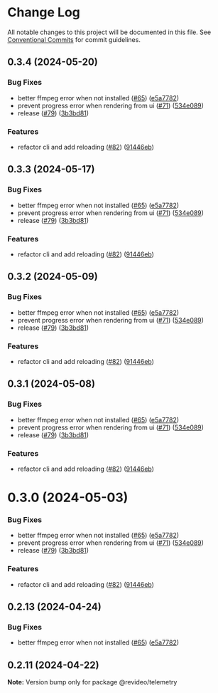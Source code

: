 # Change Log

All notable changes to this project will be documented in this file.
See [Conventional Commits](https://conventionalcommits.org) for commit guidelines.

## 0.3.4 (2024-05-20)


### Bug Fixes

* better ffmpeg error when not installed ([#65](https://github.com/havenhq/revideo/issues/65)) ([e5a7782](https://github.com/havenhq/revideo/commit/e5a77826676d6155fa8f772ec56d4aa09954e350))
* prevent progress error when rendering from ui ([#71](https://github.com/havenhq/revideo/issues/71)) ([534e089](https://github.com/havenhq/revideo/commit/534e089380857dbdcf29ab4a8cef231dbe269708))
* release ([#79](https://github.com/havenhq/revideo/issues/79)) ([3b3bd81](https://github.com/havenhq/revideo/commit/3b3bd811f9807bb1932dadedc2263eb571196ded))


### Features

* refactor cli and add reloading ([#82](https://github.com/havenhq/revideo/issues/82)) ([91446eb](https://github.com/havenhq/revideo/commit/91446eb76ad2f4b08c111aae61f6f87dd02d746c))





## 0.3.3 (2024-05-17)


### Bug Fixes

* better ffmpeg error when not installed ([#65](https://github.com/havenhq/revideo/issues/65)) ([e5a7782](https://github.com/havenhq/revideo/commit/e5a77826676d6155fa8f772ec56d4aa09954e350))
* prevent progress error when rendering from ui ([#71](https://github.com/havenhq/revideo/issues/71)) ([534e089](https://github.com/havenhq/revideo/commit/534e089380857dbdcf29ab4a8cef231dbe269708))
* release ([#79](https://github.com/havenhq/revideo/issues/79)) ([3b3bd81](https://github.com/havenhq/revideo/commit/3b3bd811f9807bb1932dadedc2263eb571196ded))


### Features

* refactor cli and add reloading ([#82](https://github.com/havenhq/revideo/issues/82)) ([91446eb](https://github.com/havenhq/revideo/commit/91446eb76ad2f4b08c111aae61f6f87dd02d746c))





## 0.3.2 (2024-05-09)


### Bug Fixes

* better ffmpeg error when not installed ([#65](https://github.com/havenhq/revideo/issues/65)) ([e5a7782](https://github.com/havenhq/revideo/commit/e5a77826676d6155fa8f772ec56d4aa09954e350))
* prevent progress error when rendering from ui ([#71](https://github.com/havenhq/revideo/issues/71)) ([534e089](https://github.com/havenhq/revideo/commit/534e089380857dbdcf29ab4a8cef231dbe269708))
* release ([#79](https://github.com/havenhq/revideo/issues/79)) ([3b3bd81](https://github.com/havenhq/revideo/commit/3b3bd811f9807bb1932dadedc2263eb571196ded))


### Features

* refactor cli and add reloading ([#82](https://github.com/havenhq/revideo/issues/82)) ([91446eb](https://github.com/havenhq/revideo/commit/91446eb76ad2f4b08c111aae61f6f87dd02d746c))





## 0.3.1 (2024-05-08)


### Bug Fixes

* better ffmpeg error when not installed ([#65](https://github.com/havenhq/revideo/issues/65)) ([e5a7782](https://github.com/havenhq/revideo/commit/e5a77826676d6155fa8f772ec56d4aa09954e350))
* prevent progress error when rendering from ui ([#71](https://github.com/havenhq/revideo/issues/71)) ([534e089](https://github.com/havenhq/revideo/commit/534e089380857dbdcf29ab4a8cef231dbe269708))
* release ([#79](https://github.com/havenhq/revideo/issues/79)) ([3b3bd81](https://github.com/havenhq/revideo/commit/3b3bd811f9807bb1932dadedc2263eb571196ded))


### Features

* refactor cli and add reloading ([#82](https://github.com/havenhq/revideo/issues/82)) ([91446eb](https://github.com/havenhq/revideo/commit/91446eb76ad2f4b08c111aae61f6f87dd02d746c))





# 0.3.0 (2024-05-03)


### Bug Fixes

* better ffmpeg error when not installed ([#65](https://github.com/havenhq/revideo/issues/65)) ([e5a7782](https://github.com/havenhq/revideo/commit/e5a77826676d6155fa8f772ec56d4aa09954e350))
* prevent progress error when rendering from ui ([#71](https://github.com/havenhq/revideo/issues/71)) ([534e089](https://github.com/havenhq/revideo/commit/534e089380857dbdcf29ab4a8cef231dbe269708))
* release ([#79](https://github.com/havenhq/revideo/issues/79)) ([3b3bd81](https://github.com/havenhq/revideo/commit/3b3bd811f9807bb1932dadedc2263eb571196ded))


### Features

* refactor cli and add reloading ([#82](https://github.com/havenhq/revideo/issues/82)) ([91446eb](https://github.com/havenhq/revideo/commit/91446eb76ad2f4b08c111aae61f6f87dd02d746c))





## 0.2.13 (2024-04-24)


### Bug Fixes

* better ffmpeg error when not installed ([#65](https://github.com/havenhq/revideo/issues/65)) ([e5a7782](https://github.com/havenhq/revideo/commit/e5a77826676d6155fa8f772ec56d4aa09954e350))





## 0.2.11 (2024-04-22)

**Note:** Version bump only for package @revideo/telemetry
